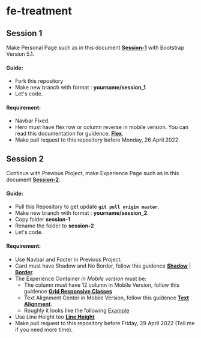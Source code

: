 # fe-treatment
## Session 1
Make Personal Page such as in this document [**Session-1**](https://github.com/virgiawankusuma/fe-treatment/blob/master/session-1.pdf) with Bootstrap Version 5.1.  
#### Guide:
- Fork this repository
- Make new branch with format : **yourname/session_1**.
- Let's code.
#### Requirement:
- Navbar Fixed.
- Hero must have flex row or column reverse in mobile version. You can read this documentation for guidence. [**Flex**](https://getbootstrap.com/docs/5.1/utilities/flex/#direction).
- Make pull request to this repository before Monday, 26 April 2022.  


## Session 2
Continue with Previous Project, make Experience Page such as in this document [**Session-2**](https://github.com/virgiawankusuma/fe-treatment/blob/master/session-2.pdf).
#### Guide:
- Pull this Repository to get update **`git pull origin master`**.
- Make new branch with format : **yourname/session_2**.
- Copy folder **session-1**
- Rename the folder to **session-2**
- Let's code.
#### Requirement:
- Use Navbar and Footer in Previous Project.
- Card must have Shadow and No Border, follow this guidence [**Shadow**](https://getbootstrap.com/docs/5.1/utilities/shadows/) | [**Border**](https://getbootstrap.com/docs/5.1/utilities/borders/#subtractive).
- The Experience Container _in Mobile version_ must be:
  - The column must have 12 column in Mobile Version, follow this guidence [**Grid Responsive Classes**](https://getbootstrap.com/docs/5.1/layout/grid/#responsive-classes)
  - Text Alignment Center in Mobile Version, follow this guidence [**Text Alignment**](https://getbootstrap.com/docs/5.1/utilities/text/#text-alignment).
  - Roughly it looks like the following [Example](https://github.com/virgiawankusuma/fe-treatment/blob/master/session-2-mobile.png)
- Use Line Height too [**Line Height**](https://getbootstrap.com/docs/5.1/utilities/text/#line-height)
- Make pull request to this repository before Friday, 29 April 2022 (Tell me if you need more time).
